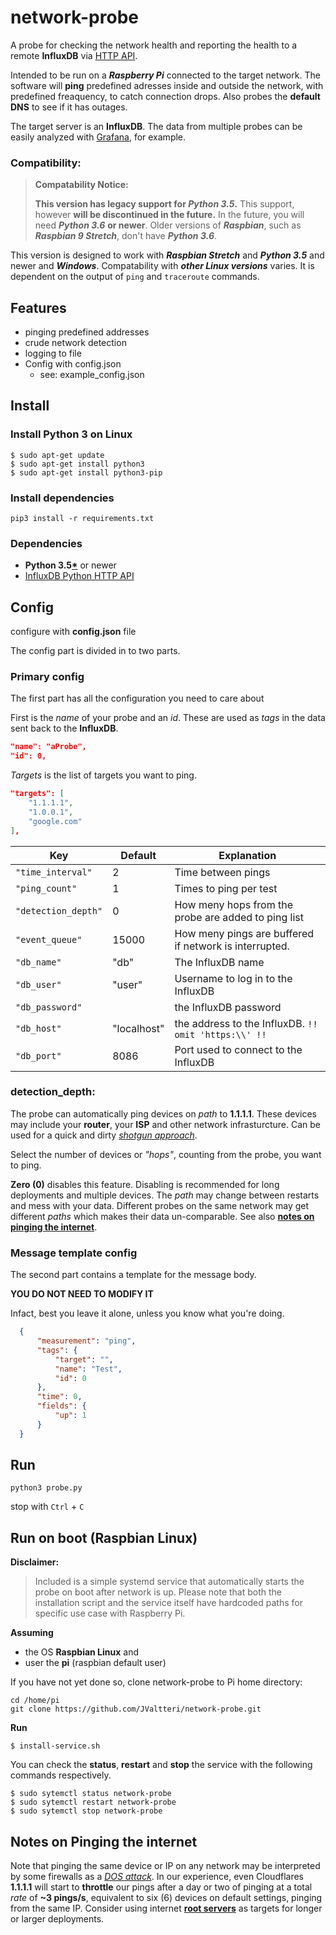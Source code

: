 # network-probe

A probe for checking the network health and reporting the health to a remote **InfluxDB** via [HTTP API](https://github.com/influxdata/influxdb-python).

Intended to be run on a ***Raspberry Pi*** connected to the target network. The software will **ping** predefined adresses inside and outside the network, with predefined freaquency, to catch connection drops. Also probes the **default DNS** to see if it has outages.

The target server is an **InfluxDB**. The data from multiple probes can be easily analyzed with [Grafana](https://grafana.com/), for example.

### Compatibility: ###
> **Compatability Notice:**
> 
> **This version has legacy support for ***Python 3.5***.** This support, however **will be discontinued in the future.** In the future, you will need ***Python 3.6*** **or newer**.
> Older versions of ***Raspbian***, such as ***Raspbian 9 Stretch***, don't have ***Python 3.6***. 

This version is designed to work with ***Raspbian Stretch*** and ***Python 3.5*** and newer and ***Windows***. Compatability with ***other Linux versions*** varies. It is dependent on the output of ```ping``` and ```traceroute``` commands.

## Features ##

- pinging predefined addresses
- crude network detection
- logging to file
- Config with config.json
  - see: example_config.json

## Install ##

### Install Python 3 on Linux ###

```
$ sudo apt-get update
$ sudo apt-get install python3
$ sudo apt-get install python3-pip
```

### Install dependencies ###

```
pip3 install -r requirements.txt
```

### Dependencies ###

- **Python 3.5[*](https://github.com/JValtteri/network-probe#compatibility)** or newer
- [InfluxDB Python HTTP API](https://github.com/influxdata/influxdb-python)

## Config ##

configure with **config.json** file

The config part is divided in to two parts.

### Primary config ###
The first part has all the configuration you need to care about

First is the *name* of your probe and an *id*. These are used as *tags* in the data sent back to the **InfluxDB**.
```json
"name": "aProbe",
"id": 0,
```

*Targets* is the list of targets you want to ping.
```json
"targets": [
    "1.1.1.1",
    "1.0.0.1",
    "google.com"
],
```

| Key    | Default  | Explanation            |
| ----------------- | - | ------------------ |
| `"time_interval"`   | 2 | Time between pings |
| `"ping_count"`      | 1 | Times to ping per test |
| `"detection_depth"` | 0 | How meny hops from the probe are added to ping list |
| `"event_queue"`     | 15000 | How meny pings are buffered if network is interrupted. |
| `"db_name"`         | "db" | The InfluxDB name |
| `"db_user"`         | "user" | Username to log in to the InfluxDB |
| `"db_password"`     |   | the InfluxDB password |
| `"db_host"`         | "localhost" | the address to the InfluxDB. ```!! omit 'https:\\' !!``` |
| `"db_port"`         | 8086 | Port used to connect to the InfluxDB |

### detection_depth: ###
The probe can automatically ping devices on *path* to **1.1.1.1**. These devices may include your **router**, your **ISP** and other network infrasturcture. Can be used for a quick and dirty [*shotgun approach*](https://en.wiktionary.org/wiki/shotgun_approach).

Select the number of devices or *"hops"*, counting from the probe, you want to ping.

**Zero (0)** disables this feature. Disabling is recommended for long deployments and multiple devices. The *path* may change between restarts and mess with your data. Different probes on the same network may get different *paths* which makes their data un-comparable. See also [**notes on pinging the internet**](https://github.com/JValtteri/network-probe#notes-on-pinging-the-internet).

### Message template config ###

The second part contains a template for the message body.

**YOU DO NOT NEED TO MODIFY IT**

Infact, best you leave it alone, unless you know what you're doing.

```json
  {
      "measurement": "ping",
      "tags": {
          "target": "",
          "name": "Test",
          "id": 0
      },
      "time": 0,
      "fields": {
          "up": 1
      }
  }
```

## Run ##

```
python3 probe.py
```

stop with ```Ctrl``` + ```C```

## Run on boot (Raspbian Linux) ##

**Disclaimer:**
> Included is a simple systemd service that automatically starts the probe on boot after network is up.
> Please note that both the installation script and the service itself have hardcoded paths for specific use case with Raspberry Pi.

**Assuming** 
- the OS **Raspbian Linux** and 
- user the **pi** (raspbian default user)

If you have not yet done so, clone network-probe to Pi home directory: 
```
cd /home/pi
git clone https://github.com/JValtteri/network-probe.git
```

**Run** 
```
$ install-service.sh
```

You can check the **status**, **restart** and **stop** the service with the following commands respectively.
```
$ sudo sytemctl status network-probe
$ sudo sytemctl restart network-probe
$ sudo sytemctl stop network-probe
```

## Notes on Pinging the internet ##

Note that pinging the same device or IP on any network may be interpreted by some firewalls as a [*DOS attack*](https://en.wikipedia.org/wiki/Denial-of-service_attack). In our experience, even Cloudflares **1.1.1.1** will start to **throttle** our pings after a day or two of pinging at a total *rate* of **~3 pings/s**, equivalent to six (6) devices on default settings, pinging from the same IP.
Consider using internet [**root servers**](https://en.wikipedia.org/wiki/Root_name_server) as targets for longer or larger deployments.
